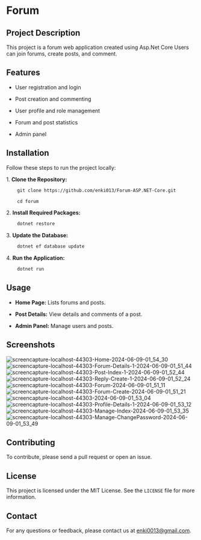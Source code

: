 # Forum

## Project Description

This project is a forum web application created using Asp.Net Core Users can join forums, create posts, and comment.

## Features

- User registration and login

- Post creation and commenting

- User profile and role management

- Forum and post statistics

- Admin panel

## Installation

Follow these steps to run the project locally:

1\. **Clone the Repository:**

```sh
    git clone https://github.com/enki013/Forum-ASP.NET-Core.git

    cd forum
```

2\. **Install Required Packages:**

```sh
    dotnet restore
```

3\. **Update the Database:**

```sh
    dotnet ef database update
```

4\. **Run the Application:**

```sh
    dotnet run
```

## Usage

- **Home Page:** Lists forums and posts.

- **Post Details:** View details and comments of a post.

- **Admin Panel:** Manage users and posts.

## Screenshots
![screencapture-localhost-44303-Home-2024-06-09-01_54_30](https://github.com/Enki013/Forum-ASP.NET-Core/assets/39771190/6ed7390f-5c29-4dd6-83f7-03c558618a19)
![screencapture-localhost-44303-Forum-Details-1-2024-06-09-01_51_44](https://github.com/Enki013/Forum-ASP.NET-Core/assets/39771190/95fd5b82-16ec-4bb5-b86b-3fadb5db89d2)
![screencapture-localhost-44303-Post-Index-1-2024-06-09-01_52_44](https://github.com/Enki013/Forum-ASP.NET-Core/assets/39771190/f82248e1-d575-42f8-961f-45dde2a1ccd0)
![screencapture-localhost-44303-Reply-Create-1-2024-06-09-01_52_24](https://github.com/Enki013/Forum-ASP.NET-Core/assets/39771190/88753f03-b3ba-432c-bdad-acfcf011838c)
![screencapture-localhost-44303-Forum-2024-06-09-01_51_11](https://github.com/Enki013/Forum-ASP.NET-Core/assets/39771190/6a664f65-61c0-4bb6-9a39-281947577d5c)
![screencapture-localhost-44303-Forum-Create-2024-06-09-01_51_21](https://github.com/Enki013/Forum-ASP.NET-Core/assets/39771190/1e5109d5-88bf-43b5-9262-2f055b84002e)
![screencapture-localhost-44303-2024-06-09-01_53_04](https://github.com/Enki013/Forum-ASP.NET-Core/assets/39771190/8a05941a-1f5e-4df1-98f4-be809df861ec)
![screencapture-localhost-44303-Profile-Details-1-2024-06-09-01_53_12](https://github.com/Enki013/Forum-ASP.NET-Core/assets/39771190/1465620e-6e2a-4502-8b33-dfae387fc2b5)
![screencapture-localhost-44303-Manage-Index-2024-06-09-01_53_35](https://github.com/Enki013/Forum-ASP.NET-Core/assets/39771190/45bbc70d-b4ca-4daf-ac37-cd231b44047f)
![screencapture-localhost-44303-Manage-ChangePassword-2024-06-09-01_53_49](https://github.com/Enki013/Forum-ASP.NET-Core/assets/39771190/594821b8-9db3-4f15-a39e-ed88e7114031)



## Contributing

To contribute, please send a pull request or open an issue.

## License

This project is licensed under the MIT License. See the `LICENSE` file for more information.

## Contact

For any questions or feedback, please contact us at [enki0013@gmail.com](mailto:enki0013@gmail.com).

